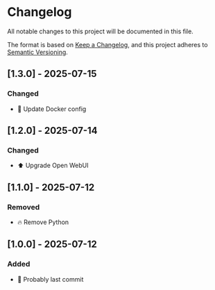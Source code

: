 # Changelog

All notable changes to this project will be documented in this file.

The format is based on [Keep a Changelog](https://keepachangelog.com/en/1.1.0/),
and this project adheres to
[Semantic Versioning](https://semver.org/spec/v2.0.0.html).

## [1.3.0] - 2025-07-15

### Changed

- 🔧 Update Docker config

## [1.2.0] - 2025-07-14

### Changed

- ⬆️ Upgrade Open WebUI

## [1.1.0] - 2025-07-12

### Removed

- 🔥 Remove Python

## [1.0.0] - 2025-07-12

### Added

- 🎉 Probably last commit

